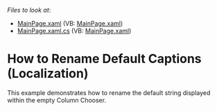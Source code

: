 <!-- default file list -->
*Files to look at*:

* [MainPage.xaml](./CS/AgDataGrid_Localization/MainPage.xaml) (VB: [MainPage.xaml](./VB/AgDataGrid_Localization/MainPage.xaml))
* [MainPage.xaml.cs](./CS/AgDataGrid_Localization/MainPage.xaml.cs) (VB: [MainPage.xaml](./VB/AgDataGrid_Localization/MainPage.xaml))
<!-- default file list end -->
# How to Rename Default Captions (Localization)


<p>This example demonstrates how to rename the default string displayed within the empty Column Chooser.</p>

<br/>


